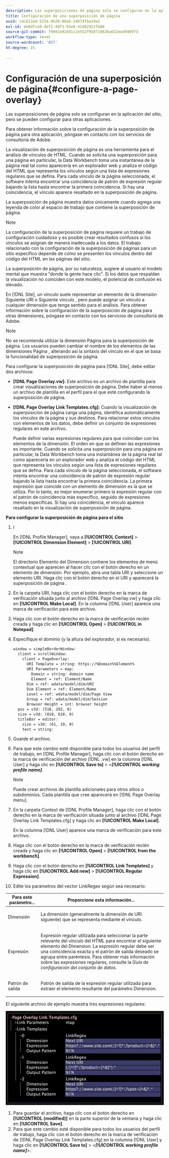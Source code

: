 ```yaml
---
description: Las superposiciones de página solo se configuran en la aplicación del sitio, pero se pueden configurar para otras aplicaciones.
title: Configuración de una superposición de página
uuid: c4c612ed-5154-4b20-96ab-24b74fba19a2
exl-id: 4e0dfce8-def2-49f3-93e8-41d82922fb88
source-git-commit: 79981e92dd1c2e552f958716626a632ead940973
workflow-type: tm+mt
source-wordcount: '857'
ht-degree: 1%

---
```


# Configuración de una superposición de página{#configure-a-page-overlay}

Las superposiciones de página solo se configuran en la aplicación del sitio, pero se pueden configurar para otras aplicaciones.

Para obtener información sobre la configuración de la superposición de página para otra aplicación, póngase en contacto con los servicios de consultoría de Adobe.

La visualización de superposición de página es una herramienta para el análisis de vínculos de HTML. Cuando se solicita una superposición para una página en particular, la Data Workbench toma una instantánea de la página real tal como aparecería en un explorador web y analiza el código del HTML que representa los vínculos según una lista de expresiones regulares que se defina. Para cada vínculo de la página seleccionada, el software intenta encontrar una coincidencia de patrón de expresión regular bajando la lista hasta encontrar la primera coincidencia. Si hay una coincidencia, el vínculo aparece resaltado en la superposición de página.

La superposición de página muestra datos únicamente cuando agrega una leyenda de color al espacio de trabajo que contiene la superposición de página.

>[!NOTE]
>
>La configuración de la superposición de página requiere un trabajo de configuración cuidadoso y es posible crear resultados confusos si los vínculos se asignan de manera inadecuada a los datos. El trabajo relacionado con la configuración de la superposición de páginas para un sitio específico depende de cómo se presenten los vínculos dentro del código del HTML en las páginas del sitio.

La superposición de página, por su naturaleza, sugiere al usuario el modelo mental que muestra &quot;donde la gente hace clic&quot;. Si los datos que respaldan la visualización no coinciden con este modelo, el potencial de confusión es elevado.

En [!DNL Site], un vínculo suele representar un elemento de la dimensión Siguiente URI o Siguiente vínculo , pero puede asignar un vínculo a cualquier dimensión que tenga sentido para el análisis. Para obtener información sobre la configuración de la superposición de página para otras dimensiones, póngase en contacto con los servicios de consultoría de Adobe.

>[!NOTE]
>
>No se recomienda utilizar la dimensión Página para la superposición de página. Los usuarios pueden cambiar el nombre de los elementos de las dimensiones Página , alterando así la sintaxis del vínculo en el que se basa la funcionalidad de superposición de página.

Para configurar la superposición de página para [!DNL Site], debe editar dos archivos:

* **[!DNL Page Overlay.vw]:** Este archivo es un archivo de plantilla para crear visualizaciones de superposición de página. Debe haber al menos un archivo de plantilla en el perfil para el que esté configurando la superposición de página.
* **[!DNL Page Overlay Link Templates.cfg]:** Cuando la visualización de superposición de página carga una página, identifica automáticamente los vínculos de la página y sus destinos. Para relacionar estos vínculos con elementos de los datos, debe definir un conjunto de expresiones regulares en este archivo.

   Puede definir varias expresiones regulares para que coincidan con los elementos de la dimensión. El orden en que se definen las expresiones es importante. Cuando se solicita una superposición para una página en particular, la Data Workbench toma una instantánea de la página real tal como aparecería en un explorador web y analiza el código del HTML que representa los vínculos según una lista de expresiones regulares que se defina. Para cada vínculo de la página seleccionada, el software intenta encontrar una coincidencia de patrón de expresión regular bajando la lista hasta encontrar la primera coincidencia. La primera expresión que coincide con un elemento de dimensión es la que se utiliza. Por lo tanto, es mejor enumerar primero la expresión regular con el patrón de coincidencia más específico, seguido de expresiones menos específicas. Si hay una coincidencia, el vínculo aparece resaltado en la visualización de superposición de página.

**Para configurar la superposición de página para el sitio**

1. I

   En [!DNL Profile Manager], vaya a **[!UICONTROL Context]** > **[!UICONTROL Dimension Element]** > **[!UICONTROL URI]**.

   >[!NOTE]
   >
   >El directorio Elemento del Dimension contiene los elementos de menú contextual que aparecen al hacer clic con el botón derecho en un elemento de dimensión. Por ejemplo, abra una tabla URI y seleccione un elemento URI. Haga clic con el botón derecho en el URI y aparecerá la superposición de página .

1. En la carpeta URI, haga clic con el botón derecho en la marca de verificación situada junto al archivo [!DNL Page Overlay.vw] y haga clic en **[!UICONTROL Make Local]**. En la columna [!DNL User] aparece una marca de verificación para este archivo.
1. Haga clic con el botón derecho en la marca de verificación recién creada y haga clic en **[!UICONTROL Open]** > **[!UICONTROL in Notepad]**.
1. Especifique el dominio (y la altura del explorador, si es necesario).

   ```
   window = simpleBorderWindow:
     client = scrollWindow:
       client = PageOverlay:
         URI Template = string: https://%Domain%%Element%
         URI Parameters = map:
           Domain = string: domain name
           Element = ref: Element/Name
         Dim = ref: wdata/model/dim/URI
         Dim Element = ref: Element/Name
         Level = ref: wdata/model/dim/Page View
         Group = ref: wdata/model/dim/Session
         Browser Height = int: browser height
     pos = v3d: (518, 202, 0)
     size = v3d: (810, 610, 0)
     titleBar = editor:
       size = v3d: (61, 19, 0)
       text = string:
   ```

1. Guarde el archivo.
1. Para que este cambio esté disponible para todos los usuarios del perfil de trabajo, en [!DNL Profile Manager], haga clic con el botón derecho en la marca de verificación del archivo [!DNL .vw] en la columna [!DNL User] y haga clic en **[!UICONTROL Save to]** > *&lt;**[!UICONTROL working profile name]***.

   >[!NOTE]
   >
   >Puede crear archivos de plantilla adicionales para otros sitios o subdominios. Cada plantilla que cree aparecerá en [!DNL Page Overlay menu].

1. En la carpeta Context de [!DNL Profile Manager], haga clic con el botón derecho en la marca de verificación situada junto al archivo [!DNL Page Overlay Link Templates.cfg] y haga clic en **[!UICONTROL Make Local]**.

   En la columna [!DNL User] aparece una marca de verificación para este archivo.

1. Haga clic con el botón derecho en la marca de verificación recién creada y haga clic en **[!UICONTROL Open]** > **[!UICONTROL from the workbench]**.
1. Haga clic con el botón derecho en **[!UICONTROL Link Templates]** y haga clic en **[!UICONTROL Add new]** > **[!UICONTROL Regular Expression]**.
1. Edite los parámetros del vector LinkRegex según sea necesario:

<table id="table_24DD4BB5009542F7BB1DA3318E2E6E2B">
 <thead>
  <tr>
   <th colname="col1" class="entry"> Para este parámetro... </th>
   <th colname="col2" class="entry"> Proporcione esta información... </th>
  </tr>
 </thead>
 <tbody>
  <tr>
   <td colname="col1"> <p>Dimensión </p> </td>
   <td colname="col2"> <p>La dimensión (generalmente la dimensión de URI siguiente) que se representa mediante el vínculo. </p> </td>
  </tr>
  <tr>
   <td colname="col1"> <p>Expresión </p> </td>
   <td colname="col2"> <p>Expresión regular utilizada para seleccionar la parte relevante del vínculo del HTML para encontrar el siguiente elemento del Dimension. La expresión regular debe ser una coincidencia exacta y el patrón de salida deseado se agrupa entre paréntesis. Para obtener más información sobre las expresiones regulares, consulte la <i>Guía de configuración del conjunto de datos</i>. </p> </td>
  </tr>
  <tr>
   <td colname="col1"> <p>Patrón de salida </p> </td>
   <td colname="col2"> <p>Patrón de salida de la expresión regular utilizada para extraer el elemento resultante del parámetro Dimension. </p> </td>
  </tr>
 </tbody>
</table>

El siguiente archivo de ejemplo muestra tres expresiones regulares:

![](assets/cfg_PageOverlayLinkTemplates_Example.png)

1. Para guardar el archivo, haga clic con el botón derecho en **[!UICONTROL (modified)]** en la parte superior de la ventana y haga clic en **[!UICONTROL Save]**.
1. Para que este cambio esté disponible para todos los usuarios del perfil de trabajo, haga clic con el botón derecho en la marca de verificación de [!DNL Page Overlay Link Templates.cfg] en la columna [!DNL User] y haga clic en **[!UICONTROL Save to]** > *&lt;**[!UICONTROL working profile name]**>*.
